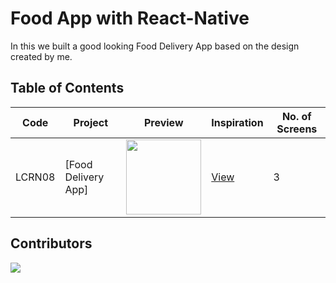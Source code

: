 # Food App with React-Native



In this we built a good looking Food Delivery App based on the design created by me.


## Table of Contents

| Code | Project | Preview | Inspiration | No. of Screens |
| ------ | ------ | ------ | ------ | ------ |
| LCRN08 | [Food Delivery App] | <img src="https://cdn.dribbble.com/users/1716131/screenshots/14527824/media/c490abc83e617dcfca83cb67ebf279a1.png?compress=1&resize=1200x900" width="120" /> | [View](https://dribbble.com/shots/14527824-Food-Delivery-Mobile-App) | 3 |

## Contributors

<a href="https://avatars.githubusercontent.com/u/57823963?v=4">
  <img src="https://contributors-img.web.app/image?repo=byprogrammers/lets-code-react-native" />
</a>

